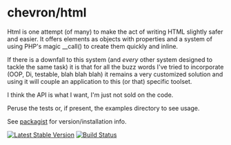 # chevron/html

Html is one attempt (of many) to make the act of writing HTML slightly
safer and easier. It offers elements as objects with properties and a system
of using PHP's magic __call() to create them quickly and inline.

If there is a downfall to this system (and *every* other system designed to tackle
the same task) it is that for all the buzz words I've tried to incorporate (OOP,
Di, testable, blah blah blah) it remains a very customized solution and using it
will couple an application to this (or that) specific toolset.

I think the API is what I want, I'm just not sold on the code.

Peruse the tests or, if present, the examples directory to see usage.

See [packagist](https://packagist.org/packages/chevronphp/html) for version/installation info.

[![Latest Stable Version](https://poser.pugx.org/chevronphp/html/v/stable.svg)](https://packagist.org/packages/chevron/html)
[![Build Status](https://travis-ci.org/chevronphp/html.svg?branch=master)](https://travis-ci.org/chevronphp/html)


